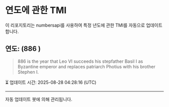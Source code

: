 
# 연도에 관한 TMI

이 리포지토리는 numbersapi를 사용하여 특정 년도에 관한 TMI를 자동으로 업데이트합니다.

## 연도: (886 )
> 886 is the year that Leo VI succeeds his stepfather Basil I as Byzantine emperor and replaces patriarch Photius with his brother Stephen I.

⏳ 업데이트 시간: 2025-08-28 04:28:16 (UTC)

---
자동 업데이트 봇에 의해 관리됩니다.
